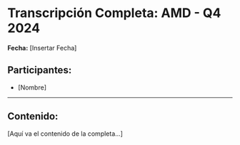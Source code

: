 # Transcripción Completa: AMD - Q4 2024

**Fecha:** [Insertar Fecha]

## Participantes:
* [Nombre]

---

## Contenido:

[Aquí va el contenido de la completa...]